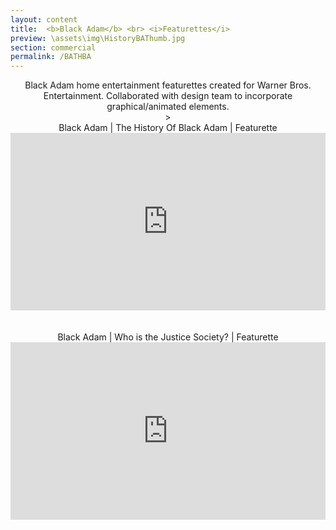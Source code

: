 ```yaml
---
layout: content
title:  <b>Black Adam</b> <br> <i>Featurettes</i>
preview: \assets\img\HistoryBAThumb.jpg
section: commercial
permalink: /BATHBA
---
```

<body><center>
Black Adam home entertainment featurettes created for Warner Bros. Entertainment. Collaborated with design team to incorporate graphical/animated elements. <br>>
<br>
Black Adam | The History Of Black Adam | Featurette<br>
<div style="padding:56.25% 0 0 0;position:relative;"><iframe src="https://www.youtube.com/embed/I9B6rwW35GQ" frameborder="0" allow="autoplay; fullscreen; picture-in-picture" allowfullscreen style="position:absolute;top:0;left:0;width:100%;height:100%;" title="Black Adam | The History of Black Adam"></iframe></div><script src="https://player.vimeo.com/api/player.js"></script>
<!-- <iframe width="560" height="315" src="https://www.youtube.com/embed/I9B6rwW35GQ" title="YouTube video player" frameborder="0" allow="accelerometer; autoplay; clipboard-write; encrypted-media; gyroscope; picture-in-picture; web-share" allowfullscreen></iframe> -->
<br>
<br>
Black Adam | Who is the Justice Society? | Featurette<br>
<!-- <iframe width="560" height="315" src="https://www.youtube.com/embed/kpjwc55Bp6I" title="YouTube video player" frameborder="0" allow="accelerometer; autoplay; clipboard-write; encrypted-media; gyroscope; picture-in-picture; web-share" allowfullscreen></iframe> -->
<div style="padding:56.25% 0 0 0;position:relative;"><iframe src="https://www.youtube.com/embed/kpjwc55Bp6I" frameborder="0" allow="autoplay; fullscreen; picture-in-picture" allowfullscreen style="position:absolute;top:0;left:0;width:100%;height:100%;" title="Black Adam | The History of Black Adam"></iframe></div><script src="https://player.vimeo.com/api/player.js"></script>
<!-- Black Adam home entertainment featurettes created for Warner Bros. Entertainment. Collaborated with design team to incorporate graphical/animated elements. -->
</center></body>

